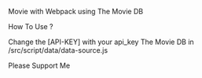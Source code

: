 Movie with Webpack using The Movie DB

How To Use ?

Change the [API-KEY] with your api_key The Movie DB in /src/script/data/data-source.js

Please Support Me